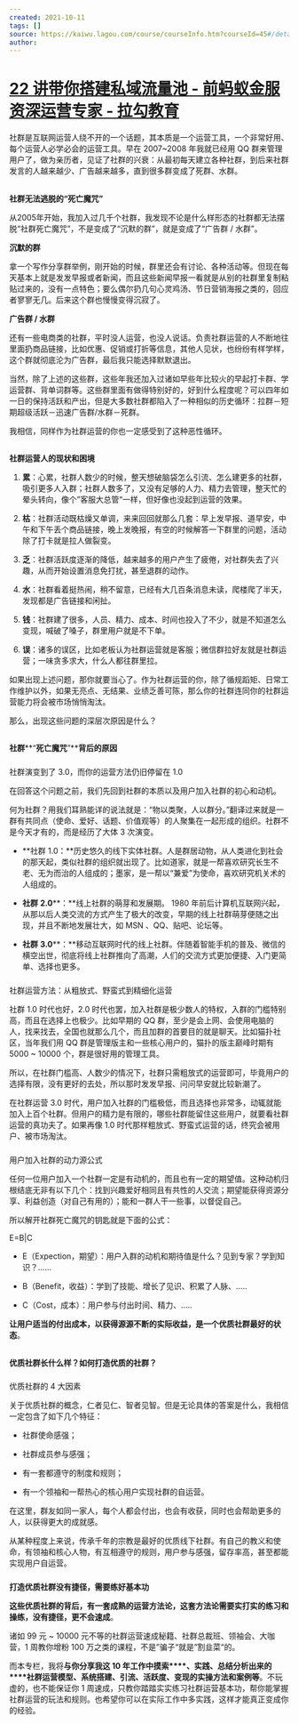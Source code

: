 ```yaml
---
created: 2021-10-11
tags: []
source: https://kaiwu.lagou.com/course/courseInfo.htm?courseId=45#/detail/pc?id=1636
author: 
---
```


# [22 讲带你搭建私域流量池 - 前蚂蚁金服资深运营专家 - 拉勾教育](https://kaiwu.lagou.com/course/courseInfo.htm?courseId=45#/detail/pc?id=1636)


社群是互联网运营人绕不开的一个话题，其本质是一个运营工具，一个非常好用、每个运营人必学必会的运营工具。早在 2007~2008 年我就已经用 QQ 群来管理用户了，做为亲历者，见证了社群的兴衰：从最初每天建立各种社群，到后来社群发言的人越来越少、广告越来越多，直到很多群变成了死群、水群。  

## 

**社群无法逃脱的“死亡魔咒”**

从2005年开始，我加入过几千个社群，我发现不论是什么样形态的社群都无法摆脱“社群死亡魔咒”，不是变成了“沉默的群”，就是变成了“广告群 / 水群”。

**沉默的群**

拿一个写作分享群举例，刚开始的时候，群里还会有讨论、各种活动等。但现在每天基本上就是发发早报或者新闻，而且这些新闻早报一看就是从别的社群里复制粘贴过来的，没有一点特色；要么偶尔扔几句心灵鸡汤、节日营销海报之类的，回应者寥寥无几。后来这个群也慢慢变得沉寂了。

**广告群 / 水群**

还有一些电商类的社群，平时没人运营，也没人说话。负责社群运营的人不断地往里面扔商品链接，比如优惠、促销或打折等信息，其他人见状，也纷纷有样学样，这个群就彻底沦为广告群，最后我只能选择默默退出。

当然，除了上述的这些群，这些年我还加入过诸如早些年比较火的早起打卡群、学运营群、背单词群等。这些群里面有做得特别好的，好到什么程度呢？可以四年如一日的保持活跃和产出，但是大多数社群都陷入了一种相似的历史循环：拉群－短期超级活跃－迅速广告群/水群－死群。

我相信，同样作为社群运营的你也一定感受到了这种恶性循环。

## 

**社群运营****人****的现状和困境**

1.  **累**：心累，社群人数少的时候，整天想破脑袋怎么引流、怎么建更多的社群，吸引更多人入群；社群人数多了，又没有足够的人力、精力去管理，整天忙的晕头转向，像个”客服大总管“一样，但好像也没起到运营的效果。
    
2.  **枯**：社群活动既枯燥又单调，来来回回就那么几套：早上发早报、道早安，中午和下午丢个商品链接，晚上发晚报，有空的时候解答一下群里的问题，活动除了打卡就是拉人做裂变。
    
3.  **乏**：社群活跃度逐渐的降低，越来越多的用户产生了疲倦，对社群失去了兴趣，从而开始设置消息免打扰，甚至退群的动作。
    
4.  **水**：社群看着挺热闹，稍不留意，已经有大几百条消息未读，爬楼爬了半天，发现都是广告链接和闲扯。
    
5.  **钱**：社群建了很多，人员、精力、成本、时间也投入了不少，就是不知道怎么变现，喊破了嗓子，群里用户就是不下单。
    
6.  **误**：诸多的误区，比如老板认为社群运营就是客服；微信群拉好友就是社群运营；一味贪多求大，什么人都往群里拉。
    

如果出现上述问题，那你就要当心了。作为社群运营的你，除了循规蹈矩、日常工作维护以外，如果无亮点、无结果、业绩乏善可陈，那么你的社群连同你的社群运营能力将会被市场悄悄淘汰。

那么，出现这些问题的深层次原因是什么？

## 

**社群****“****死亡魔咒****”****背后的原因**

### 

社群演变到了 3.0，而你的运营方法仍旧停留在 1.0

在回答这个问题之前，我们先回到社群的本质以及用户加入社群的初心和动机。

何为社群？用我们耳熟能详的说法就是：“物以类聚，人以群分。”翻译过来就是一群有共同点（使命、爱好、话题、价值观等）的人聚集在一起形成的组织。社群不是今天才有的，而是经历了大体 3 次演变。

-   **社群 1.0：**历史悠久的线下实体社群。人是群居动物，从人类进化到社会的那天起，类似社群的组织就出现了。比如道家，就是一帮喜欢研究长生不老、无为而治的人组成的；墨家，是一帮以“兼爱”为使命，喜欢研究机关术的人组成的。
    
-   **社群** **2.0****：**线上社群的萌芽和发展期。 1980 年前后计算机互联网兴起，从那以后人类交流的方式产生了极大的改变，早期的线上社群萌芽便随之出现，并且不断地发展壮大，如 MSN 、QQ、贴吧、论坛等。
    
-   **社群** **3.0****：**移动互联网时代的线上社群。伴随着智能手机的普及、微信的横空出世，彻底将线上社群推向了高潮，人们的交流方式更加便捷、入门更简单、选择也更多。
    

### 

社群运营方法：从粗放式、野蛮式到精细化运营

社群 1.0 时代也好，2.0 时代也罢，加入社群是极少数人的特权，入群的门槛特别高，而且在选择上也极少。比如早期的 QQ 群，至少是会上网、会使用电脑的人，找来找去，全国也就那么几个，而且加群的首要目的就是聊天。比如猫扑社区，当年我们用 QQ 群是管理版主和一些核心用户的，猫扑的版主巅峰时期有 5000 ~ 10000 个，群是很好用的管理工具。

所以，在社群门槛高、人数少的情况下，社群只需粗放式的运营即可，毕竟用户的选择有限，没有更好的去处，所以那时发发早报、问问早安就比较新潮了。

在社群运营 3.0 时代，用户加入社群的门槛极低，而且选择也非常多，动辄就能加入上百个社群。但用户的精力是有限的，哪些社群能留住这些用户，就要看社群运营的真功夫了。如果再像 1.0 时代那样粗放式、野蛮式运营的话，终究会被用户、被市场淘汰。

### 

用户加入社群的动力源公式

任何一位用户加入一个社群一定是有动机的，而且也有一定的期望值。这种动机归根结底无非有以下几个：找到兴趣爱好相同且有共性的人交流；期望能获得资源分享、利益创造（对自己有用的）；能和一群人干一些事，以督促自己。

所以解开社群死亡魔咒的钥匙就是下面的公式：

E=B|C

-   E（Expection，期望）：用户入群的动机和期待值是什么？见到专家？学到知识？……
    
-   B（Benefit，收益）：学到了技能、增长了见识、积累了人脉、…..
    
-   C（Cost，成本）：用户参与付出时间、精力、…..
    

**让用户适当的付出成本，以获得源源不断的实际收益，是一个优质社群最好的状态**。

## 

**优质社群长什么样？如何打造优质的社群？**

### 

优质社群的 4 大因素

关于优质社群的概念，仁者见仁、智者见智。但是无论具体的答案是什么，我相信一定包含了如下几个特征：

-   社群使命感强；
    
-   社群成员参与感强；
    
-   有一套都遵守的制度和规则；
    
-   有一个领袖和一帮热心的核心用户实现社群的自运营。
    

在这里，群友如同一家人，每个人都会付出，也会有收获，同时也会帮助更多的人，以获得更大的成就感。

从某种程度上来说，传承千年的宗教是最好的优质线下社群。有自己的教义和使命，有领袖和核心人物，有互相遵守的规则，用户参与感强，留存率高，甚至都能实现用户自运营。

### 

**打造优质社群没有捷径，需要练好基本功**

**这些优质社群的背后，有一套成熟的运营方法论，这套方法论需要实打实的练习和操练，没有捷径，更不会速成**。

诸如 99 元 ~ 10000 元不等的社群运营速成秘籍、社群总裁班、领袖会、大咖营，1 周教你增粉 100 万之类的课程，不是”骗子“就是”割韭菜“的。

而本专栏，我将**与你分享我这 10 年工作中摸索****、实践、总结分析出来的****社群运营模型、系统搭建、引流、活跃度、变现的实操方法和案例等**。不玩虚的，也不能保证你 1 周速成，只教你踏踏实实练习社群运营基本功，帮你能掌握社群运营的玩法和规则。也希望你可以在实际工作中多实践，这样才能真正变成你的经验。
